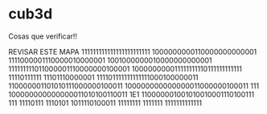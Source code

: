 # cub3d

Cosas que verificar!!

REVISAR ESTE MAPA
        111111111111111111111111
        1000000000110000000000001
        1111000001110000010000001
        1001000000010000000000001
111111111011000001110000000100001
100000000011111111110111111111111
11110111111      11101110000001
111101111111111111000100000011
110000001101010111000000100011
100000000000000011000000100011 111
100000000000000011010100110011 1E1
110000001001010010001110100111 111
11110111 1110101 1011110100011
11111111 1111111 1111111111111